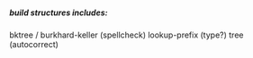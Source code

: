 



##### build structures includes:



bktree / burkhard-keller                                  (spellcheck)
lookup-prefix           (type?) tree                         (autocorrect)
